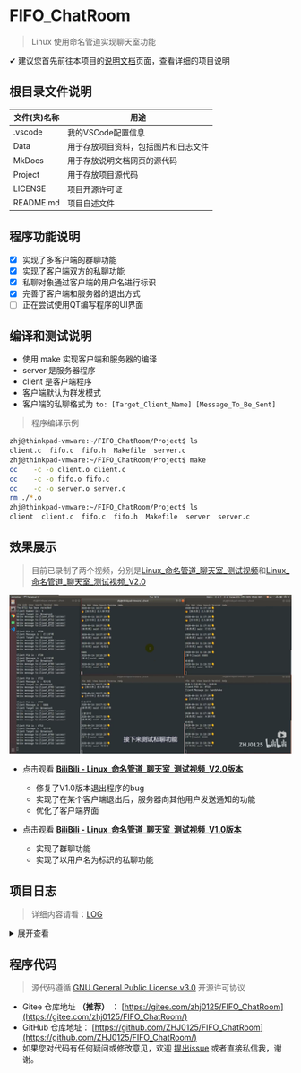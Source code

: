 # FIFO_ChatRoom

> Linux 使用命名管道实现聊天室功能

✔ 建议您首先前往本项目的[说明文档](http://zhj0125.gitee.io/fifo_chatroom/)页面，查看详细的项目说明

## 根目录文件说明

|文件(夹)名称|用途|
|---|---|
|.vscode|我的VSCode配置信息|
|Data|用于存放项目资料，包括图片和日志文件|
|MkDocs|用于存放说明文档网页的源代码|
|Project|用于存放项目源代码|
|LICENSE|项目开源许可证|
|README.md|项目自述文件|

## 程序功能说明

- [x] 实现了多客户端的群聊功能
- [x] 实现了客户端双方的私聊功能
- [x] 私聊对象通过客户端的用户名进行标识
- [x] 完善了客户端和服务器的退出方式
- [ ] 正在尝试使用QT编写程序的UI界面

## 编译和测试说明

* 使用 make 实现客户端和服务器的编译
* server 是服务器程序
* client 是客户端程序
* 客户端默认为群发模式
* 客户端的私聊格式为 `to: [Target_Client_Name] [Message_To_Be_Sent]`

> 程序编译示例
```bash
zhj@thinkpad-vmware:~/FIFO_ChatRoom/Project$ ls
client.c  fifo.c  fifo.h  Makefile  server.c
zhj@thinkpad-vmware:~/FIFO_ChatRoom/Project$ make
cc    -c -o client.o client.c
cc    -c -o fifo.o fifo.c
cc    -c -o server.o server.c
rm ./*.o
zhj@thinkpad-vmware:~/FIFO_ChatRoom/Project$ ls
client  client.c  fifo.c  fifo.h  Makefile  server  server.c
```

## 效果展示

> 目前已录制了两个视频，分别是[Linux_命名管道_聊天室_测试视频](https://www.bilibili.com/video/BV1Pi4y187co/)和[Linux_命名管道_聊天室_测试视频_V2.0](https://www.bilibili.com/video/BV1254y197AU/)

[![V2.0效果展示截图](Data/Image/Video_Show_V2.png)](https://www.bilibili.com/video/BV1254y197AU/)

* 点击观看 **[BiliBili - Linux_命名管道_聊天室_测试视频_V2.0版本](https://www.bilibili.com/video/BV1254y197AU/)**
   * 修复了V1.0版本退出程序的bug
   * 实现了在某个客户端退出后，服务器向其他用户发送通知的功能
   * 优化了客户端界面

* 点击观看 **[BiliBili - Linux_命名管道_聊天室_测试视频_V1.0版本](https://www.bilibili.com/video/BV1Pi4y187co/)**
   * 实现了群聊功能
   * 实现了以用户名为标识的私聊功能

## 项目日志

> 详细内容请看：[LOG](/Data/Log/README.md)

<details>
<summary>展开查看</summary>

### Day0

* 具体内容请看： [Day0.md](/Data/Log/Day0.md)
* 编写项目需求、可行性分析和技术分析
* 上传命名管道的基础代码 -> 基础代码来自 [Embedded_Linux仓库](https://github.com/ZHJ0125/Embedded_Linux/tree/master/Homework/lesson11)

### Day1

* 具体内容请看： [Day1.md](/Data/Log/Day1.md)
* 客户端之间的**群聊功能**已经实现
* 客户端之间的**私聊功能**已经实现

### Day2

* 具体内容请看： [Day2.md](/Data/Log/Day2.md)
* 实现了使用用户名作为标识的私聊功能
* 优化了客户端显示的内容
* 录制了测试视频并投稿至B站

### Day3

* 具体内容请看： [Day3.md](/Data/Log/Day3.md)
* 测试视频已在 [B站审核已通过](https://www.bilibili.com/video/BV1Pi4y187co/)
* 编写阶段性成果文章并 [发布在CSDN](https://blog.csdn.net/ZHJ123CSDN/article/details/105449547)
* 尝试使用QT编写界面

### Day4

* 具体内容请看： [Day4.md](/Data/Log/Day4.md)
* NULL

### Day5

* 具体内容请看： [Day5.md](/Data/Log/Day5.md)
* 安装 Qt for Linux
* 发现关于QT的严重问题

### Day6

* 具体内容请看： [Day6.md](/Data/Log/Day6.md)
* 修复退出程序的bug
* 实现了在某个客户端退出后，服务器向其他用户发送通知的功能
* 将新版本内容录制为测试视频并投稿至B站

### Day7--Day11 (2020/04/15--2020/04/19)

* Do Nothing

### Day12 (2020/04/20)

* 编写[说明文档](http://zhj0125.gitee.io/fifo_chatroom/)

### Day13 (2020/04/21)

* 将说明文档框架，由`docsify`转为`MkDocs`

</details>

## 程序代码

> 源代码遵循 [GNU General Public License v3.0](https://gitee.com/zhj0125/FIFO_ChatRoom/blob/master/LICENSE) 开源许可协议

* Gitee 仓库地址 **（推荐）** ： [https://gitee.com/zhj0125/FIFO_ChatRoom](https://gitee.com/zhj0125/FIFO_ChatRoom/)
* GitHub 仓库地址： [https://github.com/ZHJ0125/FIFO_ChatRoom](https://github.com/ZHJ0125/FIFO_ChatRoom/)
* 如果您对代码有任何疑问或修改意见，欢迎 [提出issue](https://gitee.com/zhj0125/FIFO_ChatRoom/issues) 或者直接私信我，谢谢。
